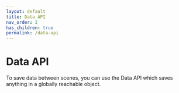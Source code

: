 ```yaml
---
layout: default
title: Data API
nav_order: 2
has_children: true
permalink: /data-api
---
```


# Data API

To save data between scenes, you can use the Data API which saves anything in a globally reachable object.